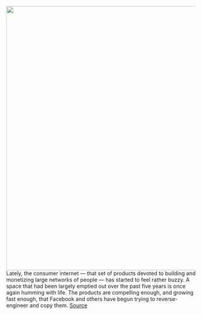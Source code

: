 <img src='https://cdn.vox-cdn.com/thumbor/A9HOh9oJRekXJIDqFX_qNEy5QSI=/0x0:2040x1360/1200x800/filters:focal(857x517:1183x843)/cdn.vox-cdn.com/uploads/chorus_image/image/68861289/acastro_180828_1777_facebook_0001.0.jpg' width='700px' /><br/>
Lately, the consumer internet — that set of products devoted to building and monetizing large networks of people — has started to feel rather buzzy. A space that had been largely emptied out over the past five years is once again humming with life. The products are compelling enough, and growing fast enough, that Facebook and others have begun trying to reverse-engineer and copy them.
<a href='https://www.theverge.com/2021/2/23/22296520/social-networks-competition-facebook-tiktok-twitter-clubhouse-snap'> Source <a/>